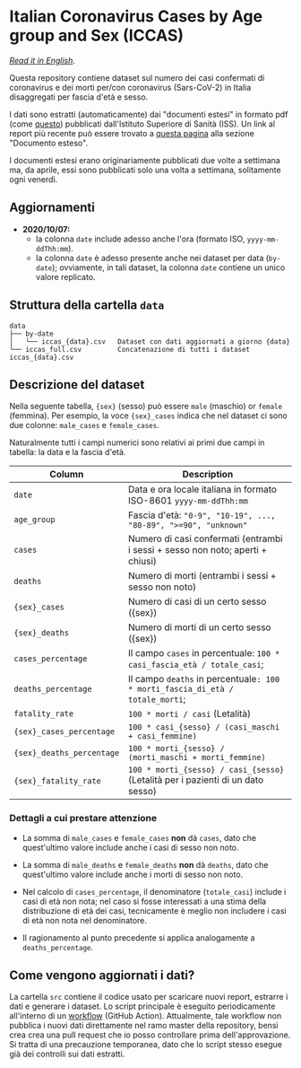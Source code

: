 # Italian Coronavirus Cases by Age group and Sex (ICCAS)

_[Read it in English](README.md)_.

Questa repository contiene dataset sul numero dei casi confermati di coronavirus
e dei morti per/con coronavirus (Sars-CoV-2) in Italia disaggregati per fascia 
d'età e sesso.

I dati sono estratti (automaticamente) dai "documenti estesi" in formato pdf 
(come [questo](https://www.epicentro.iss.it/coronavirus/bollettino/Bollettino-sorveglianza-integrata-COVID-19_30-marzo-2020.pdf)) 
pubblicati dall'Istituto Superiore di Sanità (ISS). Un link al report più recente 
può essere trovato a [questa pagina](https://www.epicentro.iss.it/coronavirus/sars-cov-2-sorveglianza-dati)
alla sezione "Documento esteso".

I documenti estesi erano originariamente pubblicati due volte a settimana ma, 
da aprile, essi sono pubblicati solo una volta a settimana, solitamente ogni
venerdì.


## Aggiornamenti

- **2020/10/07:** 
    - la colonna `date` include adesso anche l'ora (formato ISO, `yyyy-mm-ddThh:mm`).
    - la colonna `date` è adesso presente anche nei dataset per data (`by-date`);
      ovviamente, in tali dataset, la colonna `date` contiene un unico valore replicato.


## Struttura della cartella `data`
```
data
├── by-date                     
│   └── iccas_{data}.csv   Dataset con dati aggiornati a giorno {data}
└── iccas_full.csv         Concatenazione di tutti i dataset iccas_{data}.csv
```


## Descrizione del dataset

Nella seguente tabella, `{sex}` (sesso) può essere `male` (maschio) or `female` 
(femmina). Per esempio, la voce `{sex}_cases` indica che nel dataset ci sono due
colonne: `male_cases` e `female_cases`.

Naturalmente tutti i campi numerici sono relativi ai primi due campi in tabella:
la data e la fascia d'età.

| Column                    | Description                                                                                  |
|---------------------------|----------------------------------------------------------------------------------------------|
| `date`                    | Data e ora locale italiana in formato ISO-8601 `yyyy-mm-ddThh:mm`                            |
| `age_group`               | Fascia d'età: `"0-9", "10-19", ..., "80-89", ">=90", "unknown"`                              |
| `cases`                   | Numero di casi confermati (entrambi i sessi + sesso non noto; aperti + chiusi)               |
| `deaths`                  | Numero di morti (entrambi i sessi + sesso non noto)                                          |
| `{sex}_cases`             | Numero di casi di un certo sesso ({sex})                                                     |
| `{sex}_deaths`            | Numero di morti di un certo sesso ({sex})                                                    |
| `cases_percentage`        | Il campo `cases` in percentuale: `100 * casi_fascia_età / totale_casi`;                      |
| `deaths_percentage`       | Il campo `deaths` in percentuale`: 100 * morti_fascia_di_età / totale_morti`;                |
| `fatality_rate`           | `100 * morti / casi` (Letalità)                                                              |
| `{sex}_cases_percentage`  | `100 * casi_{sesso} / (casi_maschi + casi_femmine)`                                          |
| `{sex}_deaths_percentage` | `100 * morti_{sesso} / (morti_maschi + morti_femmine)`                                       | 
| `{sex}_fatality_rate`     | `100 * morti_{sesso} / casi_{sesso}` (Letalità per i pazienti di un dato sesso)              |

### Dettagli a cui prestare attenzione

- La somma di `male_cases` e `female_cases` **non** dà `cases`, dato che 
  quest'ultimo valore include anche i casi di sesso non noto.
   
- La somma di `male_deaths` e `female_deaths` **non** dà `deaths`, dato che 
  quest'ultimo valore include anche i morti di sesso non noto.

- Nel calcolo di `cases_percentage`, il denominatore (`totale_casi`) include
  i casi di età non nota; nel caso si fosse interessati a una stima della 
  distribuzione di età dei casi, tecnicamente è meglio non includere i casi di 
  età non nota nel denominatore.
  
- Il ragionamento al punto precedente si applica analogamente a `deaths_percentage`. 


## Come vengono aggiornati i dati?

La cartella `src` contiene il codice usato per scaricare nuovi report,
estrarre i dati e generare i dataset.  Lo script principale è eseguito 
periodicamente all'interno di un [workflow](.github/workflows/update-data.yaml) 
(GitHub Action). Attualmente, tale workflow non pubblica i nuovi dati direttamente
nel ramo master della repository, bensì crea crea una pull request che io posso 
controllare prima dell'approvazione. Si tratta di una precauzione temporanea, 
dato che lo script stesso esegue già dei controlli sui dati estratti.
